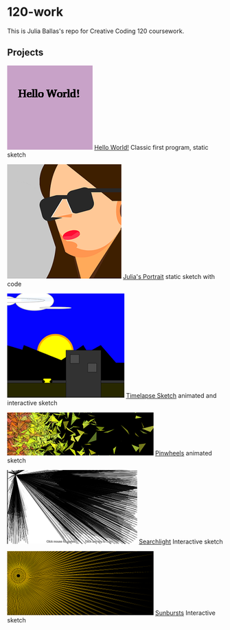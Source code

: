 # 120-work

This is Julia Ballas's repo for Creative Coding 120 coursework.

## Projects

![Hello World image](hw-3.png) [Hello World!](https://jballas.github.io/120-work/hw-3/)
Classic first program, static sketch

![Julia's portrait](hw-4.png) [Julia's Portrait](https://jballas.github.io/120-work/hw-4/index.html)
static sketch with code

![Timelapse Sketch](hw-5.png) [Timelapse Sketch](https://jballas.github.io/120-work/hw-5/index.html)
animated and interactive sketch

![hw-6: pinwheels](hw-6.png) [Pinwheels](https://jballas.github.io/120-work/hw-6/index.html)
animated sketch

![Week 7: Searchlight](hw-7.png) [Searchlight](https://jballas.github.io/120-work/HW-7/index.html)
Interactive sketch

![Week 8: Sunbursts](hw-8.png) [Sunbursts](https://jballas.github.io/120-work/hw-8/index.html)
Interactive sketch